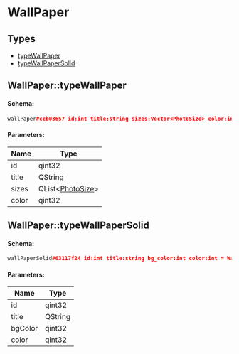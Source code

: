 # WallPaper

## Types

* [typeWallPaper](#wallpapertypewallpaper)
* [typeWallPaperSolid](#wallpapertypewallpapersolid)

## WallPaper::typeWallPaper

#### Schema:

```c++
wallPaper#ccb03657 id:int title:string sizes:Vector<PhotoSize> color:int = WallPaper;
```

#### Parameters:

|Name|Type|
|----|----|
|id|qint32|
|title|QString|
|sizes|QList&lt;[PhotoSize](photosize.md)&gt;|
|color|qint32|

## WallPaper::typeWallPaperSolid

#### Schema:

```c++
wallPaperSolid#63117f24 id:int title:string bg_color:int color:int = WallPaper;
```

#### Parameters:

|Name|Type|
|----|----|
|id|qint32|
|title|QString|
|bgColor|qint32|
|color|qint32|

